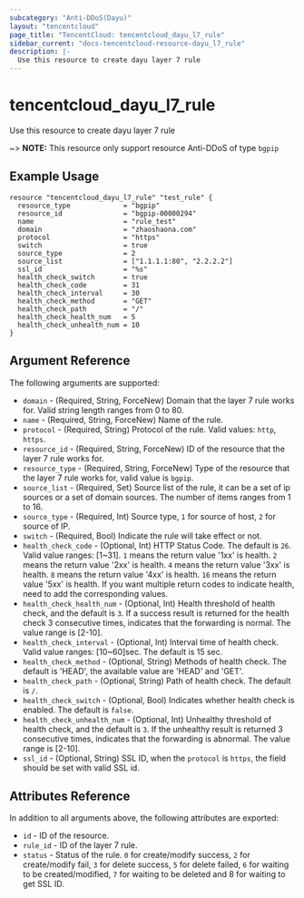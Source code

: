 ```yaml
---
subcategory: "Anti-DDoS(Dayu)"
layout: "tencentcloud"
page_title: "TencentCloud: tencentcloud_dayu_l7_rule"
sidebar_current: "docs-tencentcloud-resource-dayu_l7_rule"
description: |-
  Use this resource to create dayu layer 7 rule
---
```


# tencentcloud_dayu_l7_rule

Use this resource to create dayu layer 7 rule

~> **NOTE:** This resource only support resource Anti-DDoS of type `bgpip`

## Example Usage

```hcl
resource "tencentcloud_dayu_l7_rule" "test_rule" {
  resource_type             = "bgpip"
  resource_id               = "bgpip-00000294"
  name                      = "rule_test"
  domain                    = "zhaoshaona.com"
  protocol                  = "https"
  switch                    = true
  source_type               = 2
  source_list               = ["1.1.1.1:80", "2.2.2.2"]
  ssl_id                    = "%s"
  health_check_switch       = true
  health_check_code         = 31
  health_check_interval     = 30
  health_check_method       = "GET"
  health_check_path         = "/"
  health_check_health_num   = 5
  health_check_unhealth_num = 10
}
```

## Argument Reference

The following arguments are supported:

* `domain` - (Required, String, ForceNew) Domain that the layer 7 rule works for. Valid string length ranges from 0 to 80.
* `name` - (Required, String, ForceNew) Name of the rule.
* `protocol` - (Required, String) Protocol of the rule. Valid values: `http`, `https`.
* `resource_id` - (Required, String, ForceNew) ID of the resource that the layer 7 rule works for.
* `resource_type` - (Required, String, ForceNew) Type of the resource that the layer 7 rule works for, valid value is `bgpip`.
* `source_list` - (Required, Set) Source list of the rule, it can be a set of ip sources or a set of domain sources. The number of items ranges from 1 to 16.
* `source_type` - (Required, Int) Source type, `1` for source of host, `2` for source of IP.
* `switch` - (Required, Bool) Indicate the rule will take effect or not.
* `health_check_code` - (Optional, Int) HTTP Status Code. The default is `26`. Valid value ranges: [1~31]. `1` means the return value '1xx' is health. `2` means the return value '2xx' is health. `4` means the return value '3xx' is health. `8` means the return value '4xx' is health. `16` means the return value '5xx' is health. If you want multiple return codes to indicate health, need to add the corresponding values.
* `health_check_health_num` - (Optional, Int) Health threshold of health check, and the default is `3`. If a success result is returned for the health check 3 consecutive times, indicates that the forwarding is normal. The value range is [2-10].
* `health_check_interval` - (Optional, Int) Interval time of health check. Valid value ranges: [10~60]sec. The default is 15 sec.
* `health_check_method` - (Optional, String) Methods of health check. The default is 'HEAD', the available value are 'HEAD' and 'GET'.
* `health_check_path` - (Optional, String) Path of health check. The default is `/`.
* `health_check_switch` - (Optional, Bool) Indicates whether health check is enabled. The default is `false`.
* `health_check_unhealth_num` - (Optional, Int) Unhealthy threshold of health check, and the default is `3`. If the unhealthy result is returned 3 consecutive times, indicates that the forwarding is abnormal. The value range is [2-10].
* `ssl_id` - (Optional, String) SSL ID, when the `protocol` is `https`, the field should be set with valid SSL id.

## Attributes Reference

In addition to all arguments above, the following attributes are exported:

* `id` - ID of the resource.
* `rule_id` - ID of the layer 7 rule.
* `status` - Status of the rule. `0` for create/modify success, `2` for create/modify fail, `3` for delete success, `5` for delete failed, `6` for waiting to be created/modified, `7` for waiting to be deleted and 8 for waiting to get SSL ID.


